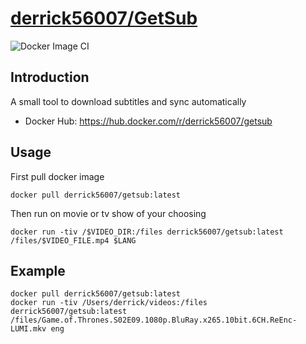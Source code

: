 # [derrick56007/GetSub](https://github.com/Derrick56007/getsub)

![Docker Image CI](https://github.com/Derrick56007/getsub/workflows/Docker%20Image%20CI/badge.svg)

## Introduction

A small tool to download subtitles and sync automatically

- Docker Hub: https://hub.docker.com/r/derrick56007/getsub

## Usage 

First pull docker image
```
docker pull derrick56007/getsub:latest
```

Then run on movie or tv show of your choosing
```
docker run -tiv /$VIDEO_DIR:/files derrick56007/getsub:latest /files/$VIDEO_FILE.mp4 $LANG
```

## Example

```
docker pull derrick56007/getsub:latest
docker run -tiv /Users/derrick/videos:/files derrick56007/getsub:latest /files/Game.of.Thrones.S02E09.1080p.BluRay.x265.10bit.6CH.ReEnc-LUMI.mkv eng
```
